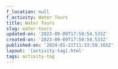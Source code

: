 ```yaml
---
f_location: null
f_activity: Water Tours
title: Water Tours
slug: water-tours
updated-on: '2023-09-09T17:50:54.533Z'
created-on: '2023-09-09T17:50:54.533Z'
published-on: '2024-01-21T11:33:59.165Z'
layout: '[activity-tag].html'
tags: activity-tag
---
```



